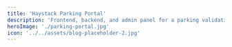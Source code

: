 ```yaml
---
title: 'Haystack Parking Portal'
description: 'Frontend, backend, and admin panel for a parking validation system'
heroImage: './parking-portal.jpg'
icon: '../../assets/blog-placeholder-2.jpg'
---
```

